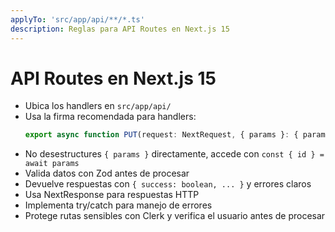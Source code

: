 ```yaml
---
applyTo: 'src/app/api/**/*.ts'
description: Reglas para API Routes en Next.js 15
---
```


# API Routes en Next.js 15

- Ubica los handlers en `src/app/api/`
- Usa la firma recomendada para handlers:
  ```typescript
  export async function PUT(request: NextRequest, { params }: { params: Promise<{ id: string }> }) { ... }
  ```
- No desestructures `{ params }` directamente, accede con `const { id } = await params`
- Valida datos con Zod antes de procesar
- Devuelve respuestas con `{ success: boolean, ... }` y errores claros
- Usa NextResponse para respuestas HTTP
- Implementa try/catch para manejo de errores
- Protege rutas sensibles con Clerk y verifica el usuario antes de procesar
